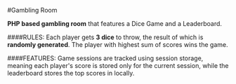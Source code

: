 #Gambling Room

**PHP based gambling room** that features a Dice Game and a Leaderboard.

####RULES:
Each player gets **3 dice** to throw, the result of which is **randomly generated**. The player with highest sum of scores wins the game.

####FEATURES:
Game sessions are tracked using session storage, meaning each player's score is stored only for the current session, while the leaderboard stores the top scores in locally.
